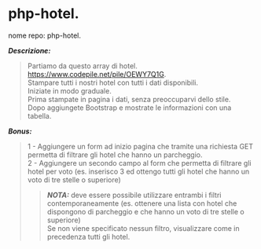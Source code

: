 
# php-hotel.

nome repo: php-hotel.

***Descrizione:***  
  >Partiamo da questo array di hotel. https://www.codepile.net/pile/OEWY7Q1G.  
  >Stampare tutti i nostri hotel con tutti i dati disponibili.  
  >Iniziate in modo graduale.  
  >Prima stampate in pagina i dati, senza preoccuparvi dello stile.  
  >Dopo aggiungete Bootstrap e mostrate le informazioni con una tabella.  

***Bonus:***  
  >1 - Aggiungere un form ad inizio pagina che tramite una richiesta GET permetta di filtrare gli hotel che hanno un parcheggio.  
  >2 - Aggiungere un secondo campo al form che permetta di filtrare gli hotel per voto (es. inserisco 3 ed ottengo tutti gli hotel che hanno un voto di tre stelle o superiore)  
>> ***NOTA:*** deve essere possibile utilizzare entrambi i filtri contemporaneamente (es. ottenere una lista con hotel che dispongono di parcheggio e che hanno un voto di tre stelle o superiore)  
  Se non viene specificato nessun filtro, visualizzare come in precedenza tutti gli hotel.
